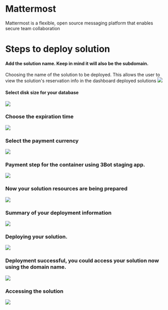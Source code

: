# Mattermost
Mattermost is a flexible, open source messaging platform that enables secure team collaboration

# Steps to deploy solution

#### Add the solution name. Keep in mind it will also be the subdomain.
Choosing the name of the solution to be deployed. This allows the user to view the solution's reservation info in the dashboard deployed solutions
![](cloud__mattermost_1.png  )

#### Select disk size for your database
![](cloud__mattermost_2.png  )

### Choose the expiration time
![](cloud__mattermost_3.png  )

### Select the payment currency
![](cloud__mattermost_4.png  )

### Payment step for the container using 3Bot staging app.
![](cloud__mattermost_5.png  )

### Now your solution resources are being prepared
![](cloud__mattermost_6.png  )

### Summary of your deployment information
![](cloud__mattermost_7.png  )

### Deploying your solution.
![](cloud__mattermost_8.png  )

### Deployment successful, you could access your solution now using the domain name.
![](cloud__mattermost_9.png  )

### Accessing the solution
![](cloud__mattermost_10.png  )